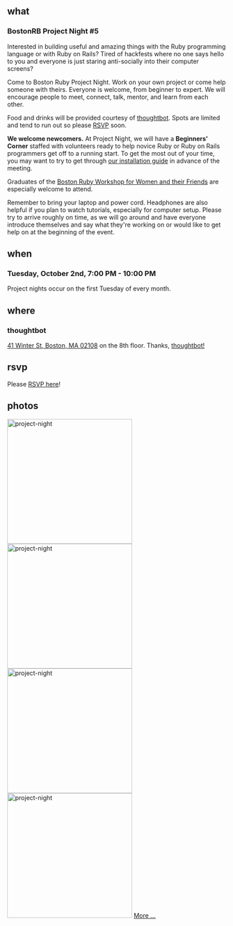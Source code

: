 ## what
### BostonRB Project Night #5

Interested in building useful and amazing things with the Ruby
programming language or with Ruby on Rails?  Tired of hackfests where no
one says hello to you and everyone is just staring anti-socially into
their computer screens? 

Come to Boston Ruby Project Night.  Work on your own project or come
help someone with theirs.  Everyone is welcome, from beginner to expert.
We will encourage people to meet, connect, talk, mentor, and learn from
each other. 

Food and drinks will be provided courtesy of
[thoughtbot](http://thoughtbot.com/).  Spots are limited and tend to run
out so please [RSVP][rsvp] soon.

[rsvp]:https://guestlistapp.com/events/122736

**We welcome newcomers.**  At Project Night, we will have a **Beginners'
Corner** staffed with volunteers ready to help novice Ruby or Ruby on
Rails programmers get off to a running start. To get the most out of
your time, you may want to try to get through [our installation guide](http://workshop.bostonrb.org/ruby_from_scratch) in advance of the meeting.  

Graduates of the [Boston Ruby Workshop for Women and their
Friends](http://workshop.bostonrb.org/) are especially welcome to
attend.


Remember to bring your laptop and power cord.  Headphones are also
helpful if you plan to watch tutorials, especially for computer setup.
Please try to arrive roughly on time, as we will go around and have
everyone introduce themselves and say what they're working on or would
like to get help on at the beginning of the event.

## when
### Tuesday, October 2nd, 7:00 PM - 10:00 PM

Project nights occur on the first Tuesday of every month.

## where
### thoughtbot 

[41 Winter St, Boston, MA 02108](/venue)
on the 8th floor. Thanks, [thoughtbot!](http://thoughtbot.com/)

## rsvp

Please [RSVP here][rsvp]!

## photos

[<img src="http://farm9.staticflickr.com/8424/7748000598_c8ff58dc63.jpg" width="287" alt="project-night">][photo set]
[<img src="http://farm9.staticflickr.com/8439/7747999748_3730582268.jpg" width="287" alt="project-night">][photo set]
[<img src="http://farm8.staticflickr.com/7276/7592527810_2c2349bf7d.jpg"   width="287" alt="project-night">][photo set]
[<img src="http://farm9.staticflickr.com/8292/7592528470_fac44315ce_n.jpg" width="287" alt="project-night">][photo set]
[More ...][photo set]

[photo set]:http://www.flickr.com/photos/82871821@N04/sets/72157630989561010/
